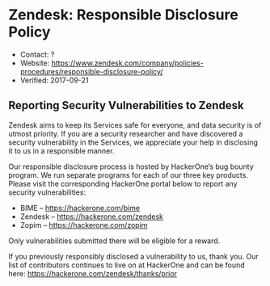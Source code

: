 # Zendesk: Responsible Disclosure Policy

* Contact: ?
* Website: https://www.zendesk.com/company/policies-procedures/responsible-disclosure-policy/
* Verified: 2017-09-21

## Reporting Security Vulnerabilities to Zendesk

Zendesk aims to keep its Services safe for everyone, and data security is of utmost priority. If you are a security researcher and have discovered a security vulnerability in the Services, we appreciate your help in disclosing it to us in a responsible manner.

Our responsible disclosure process is hosted by HackerOne’s bug bounty program. We run separate programs for each of our three key products. Please visit the corresponding HackerOne portal below to report any security vulnerabilities:

* BIME – https://hackerone.com/bime
* Zendesk – https://hackerone.com/zendesk
* Zopim – https://hackerone.com/zopim

Only vulnerabilities submitted there will be eligible for a reward.

If you previously responsibly disclosed a vulnerability to us, thank you. Our list of contributors continues to live on at HackerOne and can be found here: https://hackerone.com/zendesk/thanks/prior
